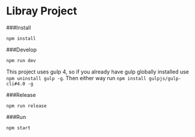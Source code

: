 # Libray Project

###Install

`npm install`

###Develop

`npm run dev`

This project uses gulp 4, so if you already have gulp globally installed use `npm uninstall gulp -g`. Then either way run `npm install gulpjs/gulp-cli#4.0 -g`

###Release

`npm run release`

###Run

`npm start`